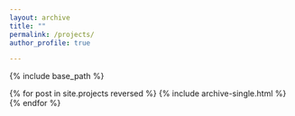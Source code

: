 ```yaml
---
layout: archive
title: ""
permalink: /projects/
author_profile: true

---
```


{% include base_path %}

{% for post in site.projects reversed %}
  {% include archive-single.html %}
{% endfor %}
